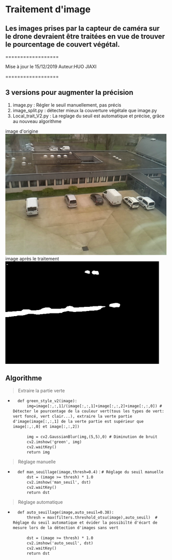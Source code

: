 # Traitement d'image
## Les images prises par la capteur de caméra sur le drone devraient être traitées en vue de trouver le pourcentage de couvert végétal.

==================

Mise à jour le 15/12/2019
Auteur:HUO JIAXI

==================

## 3 versions pour augmenter la précision
1. image.py : Régler le seuil manuellement, pas précis
2. image_split.py : détecter mieux la couverture végétale que image.py
3. Local_trait_V2.py : La reglage du seuil est automatique et précise, grâce au nouveau algorithme

image d'origine
![image](https://github.com/HUOJIAXI/PROJETDRONE1920/raw/master/TraitementDImage/Couvervegetal.jpg)
image après le traitement
![image](https://github.com/HUOJIAXI/PROJETDRONE1920/raw/master/TraitementDImage/imagetraite.png)

## Algorithme

> Extraire la partie verte

*  
        def green_style_v2(image):
            img=image[:,:,1]/(image[:,:,1]+image[:,:,2]+image[:,:,0]) # Détecter le pourcentage de la couleur vert(tous les types de vert: vert foncé, vert clair...), extraire la verte partie d'image(image[:,:,1] de la verte partie est supérieur que image[:,:,0] et image[:,:,2])

            img = cv2.GaussianBlur(img,(5,5),0) # Diminution de bruit 
            cv2.imshow('green', img)
            cv2.waitKey()
            return img
            
> Réglage manuelle

*       
        def man_seuillage(image,thresh=0.4)：# Réglage du seuil manuelle
            dst = (image >= thresh) * 1.0
            cv2.imshow('man_seuil', dst)
            cv2.waitKey()
            return dst
   


> Réglage automatique


*
        def auto_seuillage(image,auto_seuil=0.38):  
            thresh = max(filters.threshold_otsu(image),auto_seuil)  # Réglage du seuil automatique et évider la possibilté d'écart de mesure lors de la détection d'images sans vert

            dst = (image >= thresh) * 1.0
            cv2.imshow('auto_seuil', dst)
            cv2.waitKey()
            return dst
